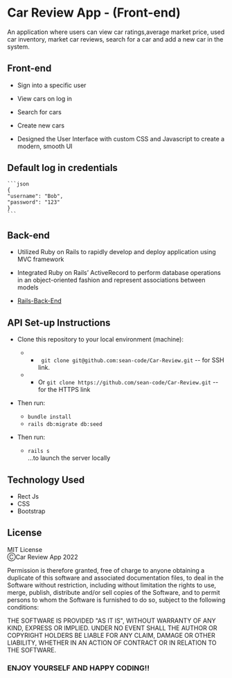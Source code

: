 # Car Review App - (Front-end)

An application where users can view car ratings,average market price, used car inventory, market car reviews, search for a car and add a new car in the system.

## Front-end

- Sign into a specific user

- View cars on log in
- Search for cars
- Create new cars

- Designed the User Interface with custom CSS and Javascript to create a modern, smooth UI

## Default log in credentials
    ```json
    {
    "username": "Bob",
    "password": "123"
    }
    ```

## Back-end
- Utilized Ruby on Rails to rapidly develop and deploy application using MVC framework

- Integrated Ruby on Rails’ ActiveRecord to perform database operations in an object-oriented fashion and represent associations between models

- [Rails-Back-End](https://github.com/sean-code/Car-Review)



## API Set-up Instructions
- Clone this repository to your local environment (machine):
    * - ` git clone git@github.com:sean-code/Car-Review.git` -- for SSH link.
    * - Or `git clone https://github.com/sean-code/Car-Review.git` -- for the HTTPS link
- Then run:
    * `bundle install`
    * `rails db:migrate db:seed`

- Then run:
    * `rails s` \
    ...to launch the server locally


##



## Technology Used
* Rect Js
* CSS
* Bootstrap

## License
MIT License\
ⒸCar Review App 2022

Permission is therefore granted, free of charge to anyone obtaining a duplicate
of this software and associated documentation files, to deal in the Software without restriction, including without limitation the rights to use, merge, publish, distribute and/or sell copies of the Software, and to permit persons to whom the Software is furnished to do so, subject to the following conditions:

THE SOFTWARE IS PROVIDED "AS IT IS", WITHOUT WARRANTY OF ANY KIND, EXPRESS OR
IMPLIED. UNDER NO EVENT SHALL THE
AUTHOR OR COPYRIGHT HOLDERS BE LIABLE FOR ANY CLAIM, DAMAGE OR OTHER
LIABILITY, WHETHER IN AN ACTION OF CONTRACT OR IN RELATION TO THE SOFTWARE.


### ENJOY YOURSELF AND HAPPY CODING!!





